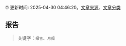 :alarm_clock: 更新时间: 2025-04-30 04:46:20。[文章来源](/README.md)、[文章分类](/TAGS.md)

## 报告


> 关键字：`报告`、`月报`



